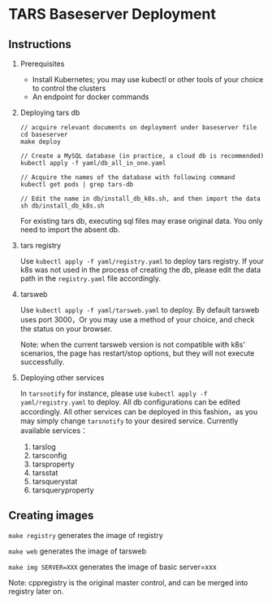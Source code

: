 # TARS Baseserver Deployment

## Instructions

1. Prerequisites 
      - Install Kubernetes; you may use kubectl or other tools of your choice to control the clusters
      - An endpoint for docker commands

2. Deploying tars db

      ```
      // acquire relevant documents on deployment under baseserver file
      cd baseserver
      make deploy

      // Create a MySQL database (in practice, a cloud db is recommended)  
      kubectl apply -f yaml/db_all_in_one.yaml

      // Acquire the names of the database with following command 
      kubectl get pods | grep tars-db

      // Edit the name in db/install_db_k8s.sh, and then import the data
      sh db/install_db_k8s.sh
      ```
      
      For existing tars db, executing sql files may erase original data. You only need to import the absent db.

3. tars registry 

   Use `kubectl apply -f yaml/registry.yaml` to deploy tars registry. 
   If your k8s was not used in the process of creating the db, please edit the data path in the `registry.yaml` file accordingly.

4. tarsweb

   Use `kubectl apply -f yaml/tarsweb.yaml` to deploy. 
   By default tarsweb uses port 3000，Or you may use a method of your choice, and check the status on your browser.
   
   Note: when the current tarsweb version is not compatible with k8s' scenarios, the page has restart/stop options, but they will not execute successfully.

5. Deploying other services

   In `tarsnotify` for instance, please use `kubectl apply -f yaml/registry.yaml` to deploy. All db configurations can be edited accordingly. 
    All other services can be deployed in this fashion，as you may simply change `tarsnotify` to your desired service. Currently available services：
      1. tarslog
      2. tarsconfig
      3. tarsproperty
      4. tarsstat
      5. tarsquerystat
      6. tarsqueryproperty
  
## Creating images 
`make registry` generates the image of registry

`make web` generates the image of tarsweb

`make img SERVER=XXX` generates the image of basic server=xxx 

Note: cppregistry is the original master control, and can be merged into registry later on. 
